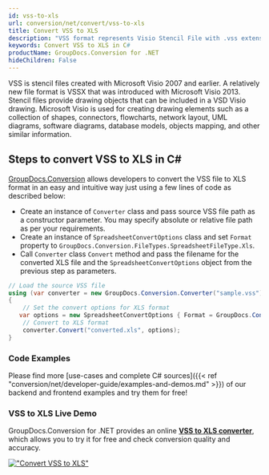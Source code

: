 ```yaml
---
id: vss-to-xls
url: conversion/net/convert/vss-to-xls
title: Convert VSS to XLS
description: "VSS format represents Visio Stencil File with .vss extension. Learn how to convert VSS to XLS file programmatically in C# language using GroupDocs.Conversion for .NET library."
keywords: Convert VSS to XLS in C#
productName: GroupDocs.Conversion for .NET
hideChildren: False
---
```


VSS is stencil files created with Microsoft Visio 2007 and earlier. A relatively new file format is VSSX that was introduced with Microsoft Visio 2013. Stencil files provide drawing objects that can be included in a VSD Visio drawing. Microsoft Visio is used for creating drawing elements such as a collection of shapes, connectors, flowcharts, network layout, UML diagrams, software diagrams, database models, objects mapping, and other similar information.

## Steps to convert VSS to XLS in C#

[GroupDocs.Conversion](https://products.groupdocs.com/conversion/net) allows developers to convert the VSS file to XLS format in an easy and intuitive way just using a few lines of code as described below:

* Create an instance of `Converter` class and pass source VSS file path as a constructor parameter. You may specify absolute or relative file path as per your requirements. 
* Create an instance of `SpreadsheetConvertOptions` class and set `Format` property to `GroupDocs.Conversion.FileTypes.SpreadsheetFileType.Xls`.
* Call `Converter` class `Convert` method and pass the filename for the converted XLS file and the `SpreadsheetConvertOptions` object from the previous step as parameters.

```csharp
// Load the source VSS file
using (var converter = new GroupDocs.Conversion.Converter("sample.vss"))
{
    // Set the convert options for XLS format
   var options = new SpreadsheetConvertOptions { Format = GroupDocs.Conversion.FileTypes.SpreadsheetFileType.Xls };
    // Convert to XLS format
    converter.Convert("converted.xls", options);
}
```

### Code Examples

Please find more [use-cases and complete C# sources]({{< ref "conversion/net/developer-guide/examples-and-demos.md" >}}) of our backend and frontend examples and try them for free!

### VSS to XLS Live Demo

GroupDocs.Conversion for .NET provides an online [**VSS to XLS converter**](https://products.groupdocs.app/conversion/vss-to-xls), which allows you to try it for free and check conversion quality and accuracy.

[!["Convert VSS to XLS"](conversion/net/images/convert-to-xls/convert-vss-to-xls.png)](https://products.groupdocs.app/conversion/vss-to-xls)